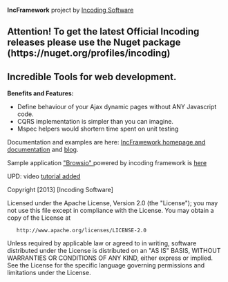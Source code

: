 <p><strong>IncFramework</strong> project by <a href="http://www.incoding.biz" target="_blank"> Incoding Software</a></p>
<h2>Attention! To get the latest Official Incoding releases please use the Nuget package (https://nuget.org/profiles/incoding)</h2>
<h2>Incredible Tools for web development.</h2>
<p><strong>Benefits and Features:</strong></p>
<ul>
<li>Define behaviour of your Ajax dynamic pages without ANY Javascript code. </li>
<li>CQRS implementation is simpler than you can imagine. </li>
<li>Mspec helpers would shortern time spent on unit testing </li>
</ul>
<p>Documentation and examples are here: <a href="http://incframework.com" target="_blank"> IncFrawework homepage and documentation</a> and <a href="http://blog.incframework.com"> blog</a>.</p>
<p>Sample application <a href="https://github.com/IncodingSoftware/Browsio/">"Browsio" </a> powered by incoding framework is <a href="https://github.com/IncodingSoftware/Browsio/">here</a>&nbsp;</p>
<p>UPD: video <a href="https://www.youtube.com/watch?v=T0-hjOMho3c"> tutorial added</a> </p>

<p>
   Copyright [2013] [Incoding Software]

   Licensed under the Apache License, Version 2.0 (the "License");
   you may not use this file except in compliance with the License.
   You may obtain a copy of the License at

       http://www.apache.org/licenses/LICENSE-2.0

   Unless required by applicable law or agreed to in writing, software
   distributed under the License is distributed on an "AS IS" BASIS,
   WITHOUT WARRANTIES OR CONDITIONS OF ANY KIND, either express or implied.
   See the License for the specific language governing permissions and
   limitations under the License.
   <p>
